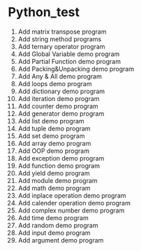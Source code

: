 # Python_test
1. Add matrix transpose program
2. Add string method programs
3. Add ternary operator program
4. Add Global Variable demo program
5. Add Partial Function demo program
6. Add Packing&Unpacking demo program
7. Add Any & All demo program
8. Add loops demo program
9. Add dictionary demo program
10. Add iteration demo program
11. Add counter demo program
12. Add generator demo program
13. Add list demo program
14. Add tuple demo program
15. Add set demo program
16. Add array demo program
17. Add OOP demo program
18. Add exception demo program
19. Add function demo program
20. Add yield demo program
21. Add module demo program 
22. Add math demo program 
23. Add inplace operation demo program 
24. Add calender operation demo program
25. Add complex number demo program
26. Add time demo program
27. Add random demo program
28. Add input demo program
29. Add argument demo program
